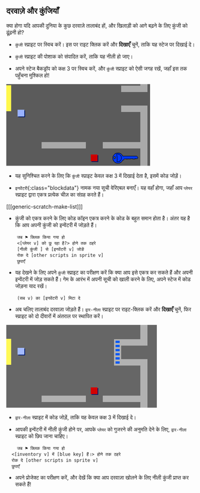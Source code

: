 ## दरवाज़े और कुंजियाँ

क्या होगा यदि आपकी दुनिया के कुछ दरवाज़े तालाबंद हों, और खिलाड़ी को आगे बढ़ने के लिए कुंजी को ढूंढ़नी हो?

+ `कुंजी` स्प्राइट पर स्विच करें। इस पर राइट क्लिक करें और **दिखाएँ** चुनें, ताकि यह स्टेज पर दिखाई दे।

+ `कुंजी` स्प्राइट की पोशाक को संपादित करें, ताकि यह नीली हो जाए।

+ अपने स्टेज बैकड्रॉप को कक्ष 3 पर स्विच करें, और `कुंजी` स्प्राइट को ऐसी जगह रखें, जहाँ इस तक पहुँचना मुश्किल हो!

 ![screenshot](images/world-key.png)

+ यह सुनिश्चित करने के लिए कि `कुंजी` स्प्राइट केवल कक्ष 3 में दिखाई देता है, इसमें कोड जोड़ें।

+ `इनवेंटरी`{:class="blockdata"} नामक नया सूची वेरिएबल बनाएँ। यह वहाँ होगा, जहाँ आप `प्लेयर` स्प्राइट द्वारा एकत्र प्रत्येक चीज़ का संग्रह करते हैं।

[[[generic-scratch-make-list]]]

+ कुंजी को एकत्र करने के लिए कोड कॉइन एकत्र करने के कोड के बहुत समान होता है। अंतर यह है कि आप अपनी कुंजी को इन्वेंटरी में जोड़ते हैं।

```blocks
	जब ⚑ क्लिक किया गया हो
	<[प्लेयर v] को छू रहा है?> होने तक ठहरे
	[नीली कुंजी ] से [इनवेंटरी v] जोङें
	रोक दे [other scripts in sprite v]
	छुपाएँ
```

+ यह देखने के लिए अपने `कुंजी` स्प्राइट का परीक्षण करें कि क्या आप इसे एकत्र कर सकते हैं और अपनी इन्वेंटरी में जोड़ सकते हैं। गेम के आरंभ में अपनी सूची को खाली करने के लिए, अपने स्टेज में कोड जोड़ना याद रखें।

```blocks
	(सब v) का [इनवेंटरी v] मिटा दे
```

+ अब चलिए तालाबंद दरवाज़ा जोड़ते हैं। `द्वार-नीला` स्प्राइट पर राइट-क्लिक करें और **दिखाएँ** चुनें, फिर स्प्राइट को दो दीवारों में अंतराल पर स्थापित करें।

![screenshot](images/world-door.png)

+ `द्वार-नीला` स्प्राइट में कोड जोड़ें, ताकि यह केवल कक्ष 3 में दिखाई दे।

+ आपकी इन्वेंटरी में नीली कुंजी होने पर, आपके `प्लेयर` को गुजरने की अनुमति देने के लिए, `द्वार-नीला` स्प्राइट को छिप जाना चाहिए।

```blocks
	जब ⚑ क्लिक किया गया हो
  <[inventory v] में [blue key] हैं।> होने तक ठहरे
  रोक दे [other scripts in sprite v]
  छुपाएँ
```

+ अपने प्रोजेक्ट का परीक्षण करें, और देखें कि क्या आप दरवाज़ा खोलने के लिए नीली कुंजी प्राप्त कर सकते हैं!
